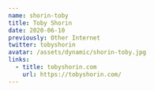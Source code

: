 ```yaml
---
name: shorin-toby
title: Toby Shorin
date: 2020-06-10
previously: Other Internet
twitter: tobyshorin
avatar: /assets/dynamic/shorin-toby.jpg
links:
  - title: tobyshorin.com
    url: https://tobyshorin.com/
---
```

